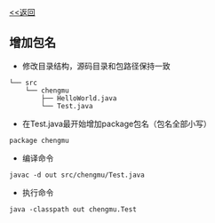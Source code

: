 [<<返回](../README.md)

## 增加包名

- 修改目录结构，源码目录和包路径保持一致
```
└── src
    └── chengmu
        ├── HelloWorld.java
        └── Test.java
```
- 在Test.java最开始增加package包名（包名全部小写）
```
package chengmu
```
- 编译命令
```
javac -d out src/chengmu/Test.java
```
- 执行命令
```
java -classpath out chengmu.Test
```

